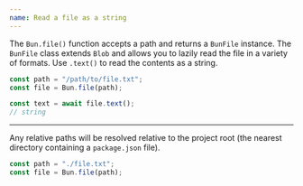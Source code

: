 ```yaml
---
name: Read a file as a string
---
```


The `Bun.file()` function accepts a path and returns a `BunFile` instance. The `BunFile` class extends `Blob` and allows you to lazily read the file in a variety of formats. Use `.text()` to read the contents as a string.

```ts
const path = "/path/to/file.txt";
const file = Bun.file(path);

const text = await file.text();
// string
```

---

Any relative paths will be resolved relative to the project root (the nearest directory containing a `package.json` file).

```ts
const path = "./file.txt";
const file = Bun.file(path);
```
